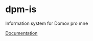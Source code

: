 # dpm-is
Information system for Domov pro mne

<a href="http://suomiy.github.io/dpm-is/index.html">Documentation</a>
